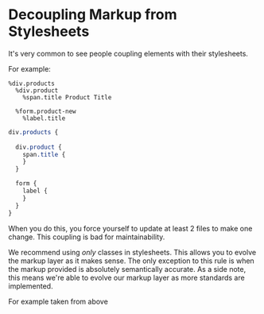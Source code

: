 # Decoupling Markup from Stylesheets

It's very common to see people coupling elements with their stylesheets.

For example:

```haml
%div.products
  %div.product
    %span.title Product Title

  %form.product-new
    %label.title
```

```scss
div.products {
  
  div.product {
    span.title {
    }
  }

  form {
    label {
    }
  }
}
```

When you do this, you force yourself to update at least 2 files to make
one change. This coupling is bad for maintainability. 

We recommend using *only* classes in stylesheets. This allows you to
evolve the markup layer as it makes sense. The only exception to this
rule is when the markup provided is absolutely semantically accurate. As
a side note, this means we're able to evolve our markup layer as more
standards are implemented.

For example taken from above

```haml
```

```scss
```
